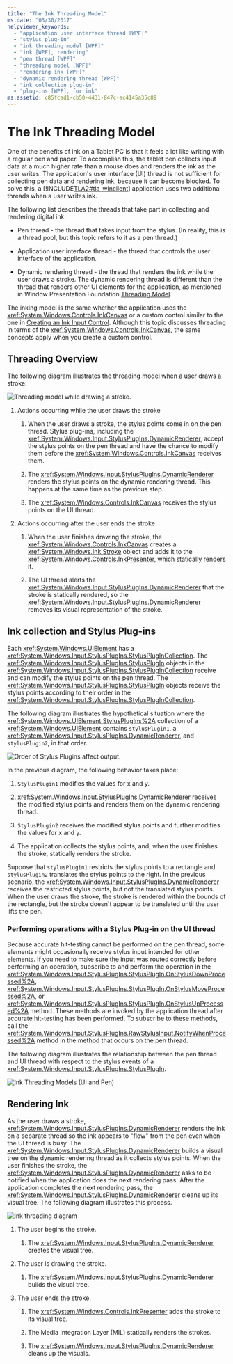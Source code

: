```yaml
---
title: "The Ink Threading Model"
ms.date: "03/30/2017"
helpviewer_keywords: 
  - "application user interface thread [WPF]"
  - "stylus plug-in"
  - "ink threading model [WPF]"
  - "ink [WPF], rendering"
  - "pen thread [WPF]"
  - "threading model [WPF]"
  - "rendering ink [WPF]"
  - "dynamic rendering thread [WPF]"
  - "ink collection plug-in"
  - "plug-ins [WPF], for ink"
ms.assetid: c85fcad1-cb50-4431-847c-ac4145a35c89
---
```

# The Ink Threading Model
One of the benefits of ink on a Tablet PC is that it feels a lot like writing with a regular pen and paper.  To accomplish this, the tablet pen collects input data at a much higher rate than a mouse does and renders the ink as the user writes.  The application's user interface (UI) thread is not sufficient for collecting pen data and rendering ink, because it can become blocked.  To solve this, a [!INCLUDE[TLA2#tla_winclient](../../../../includes/tla2sharptla-winclient-md.md)] application uses two additional threads when a user writes ink.  
  
 The following list describes the threads that take part in collecting and rendering digital ink:  
  
-   Pen thread - the thread that takes input from the stylus.  (In reality, this is a thread pool, but this topic refers to it as a pen thread.)  
  
-   Application user interface thread - the thread that controls the user interface of the application.  
  
-   Dynamic rendering thread - the thread that renders the ink while the user draws a stroke. The dynamic rendering thread is different than the thread that renders other UI elements for the application, as mentioned in Window Presentation Foundation [Threading Model](../../../../docs/framework/wpf/advanced/threading-model.md).  
  
 The inking model is the same whether the application uses the <xref:System.Windows.Controls.InkCanvas> or a custom control similar to the one in [Creating an Ink Input Control](../../../../docs/framework/wpf/advanced/creating-an-ink-input-control.md).  Although this topic discusses threading in terms of the <xref:System.Windows.Controls.InkCanvas>, the same concepts apply when you create a custom control.  
  
## Threading Overview  
 The following diagram illustrates the threading model when a user draws a stroke:  
  
 ![Threading model while drawing a stroke.](../../../../docs/framework/wpf/advanced/media/inkthreading-drawingink.png "InkThreading_DrawingInk")  
  
1.  Actions occurring while the user draws the stroke  
  
    1.  When the user draws a stroke, the stylus points come in on the pen thread.  Stylus plug-ins, including the <xref:System.Windows.Input.StylusPlugIns.DynamicRenderer>, accept the stylus points on the pen thread and have the chance to modify them before the <xref:System.Windows.Controls.InkCanvas> receives them.  
  
    2.  The <xref:System.Windows.Input.StylusPlugIns.DynamicRenderer> renders the stylus points on the dynamic rendering thread. This happens at the same time as the previous step.  
  
    3.  The <xref:System.Windows.Controls.InkCanvas> receives the stylus points on the UI thread.  
  
2.  Actions occurring after the user ends the stroke  
  
    1.  When the user finishes drawing the stroke, the <xref:System.Windows.Controls.InkCanvas> creates a <xref:System.Windows.Ink.Stroke> object and adds it to the <xref:System.Windows.Controls.InkPresenter>, which statically renders it.  
  
    2.  The UI thread alerts the <xref:System.Windows.Input.StylusPlugIns.DynamicRenderer> that the stroke is statically rendered, so the <xref:System.Windows.Input.StylusPlugIns.DynamicRenderer> removes its visual representation of the stroke.  
  
## Ink collection and Stylus Plug-ins  
 Each <xref:System.Windows.UIElement> has a <xref:System.Windows.Input.StylusPlugIns.StylusPlugInCollection>.  The <xref:System.Windows.Input.StylusPlugIns.StylusPlugIn> objects in the <xref:System.Windows.Input.StylusPlugIns.StylusPlugInCollection> receive and can modify the stylus points on the pen thread. The <xref:System.Windows.Input.StylusPlugIns.StylusPlugIn> objects receive the stylus points according to their order in the <xref:System.Windows.Input.StylusPlugIns.StylusPlugInCollection>.  
  
 The following diagram illustrates the hypothetical situation where the <xref:System.Windows.UIElement.StylusPlugIns%2A> collection of a <xref:System.Windows.UIElement> contains `stylusPlugin1`, a <xref:System.Windows.Input.StylusPlugIns.DynamicRenderer>, and `stylusPlugin2`, in that order.  
  
 ![Order of Stylus Plugins affect output.](../../../../docs/framework/wpf/advanced/media/inkthreading-pluginorder.png "InkThreading_PluginOrder")  
  
 In the previous diagram, the following behavior takes place:  
  
1.  `StylusPlugin1` modifies the values for x and y.  
  
2.  <xref:System.Windows.Input.StylusPlugIns.DynamicRenderer> receives the modified stylus points and renders them on the dynamic rendering thread.  
  
3.  `StylusPlugin2` receives the modified stylus points and further modifies the values for x and y.  
  
4.  The application collects the stylus points, and, when the user finishes the stroke, statically renders the stroke.  
  
 Suppose that `stylusPlugin1` restricts the stylus points to a rectangle and `stylusPlugin2` translates the stylus points to the right.  In the previous scenario, the <xref:System.Windows.Input.StylusPlugIns.DynamicRenderer> receives the restricted stylus points, but not the translated stylus points.  When the user draws the stroke, the stroke is rendered within the bounds of the rectangle, but the stroke doesn't appear to be translated until the user lifts the pen.  
  
### Performing operations with a Stylus Plug-in on the UI thread  
 Because accurate hit-testing cannot be performed on the pen thread, some elements might occasionally receive stylus input intended for other elements. If you need to make sure the input was routed correctly before performing an operation, subscribe to and perform the operation in the <xref:System.Windows.Input.StylusPlugIns.StylusPlugIn.OnStylusDownProcessed%2A>, <xref:System.Windows.Input.StylusPlugIns.StylusPlugIn.OnStylusMoveProcessed%2A>, or <xref:System.Windows.Input.StylusPlugIns.StylusPlugIn.OnStylusUpProcessed%2A> method. These methods are invoked by the application thread after accurate hit-testing has been performed. To subscribe to these methods, call the <xref:System.Windows.Input.StylusPlugIns.RawStylusInput.NotifyWhenProcessed%2A> method in the method that occurs on the pen thread.  
  
 The following diagram illustrates the relationship between the pen thread and UI thread with respect to the stylus events of a <xref:System.Windows.Input.StylusPlugIns.StylusPlugIn>.  
  
 ![Ink Threading Models &#40;UI and Pen&#41;](../../../../docs/framework/wpf/advanced/media/inkthreading-plugincallbacks.png "InkThreading_PluginCallbacks")  
  
## Rendering Ink  
 As the user draws a stroke, <xref:System.Windows.Input.StylusPlugIns.DynamicRenderer> renders the ink on a separate thread so the ink appears to "flow" from the pen even when the UI thread is busy.  The <xref:System.Windows.Input.StylusPlugIns.DynamicRenderer> builds a visual tree on the dynamic rendering thread as it collects stylus points.  When the user finishes the stroke, the <xref:System.Windows.Input.StylusPlugIns.DynamicRenderer> asks to be notified when the application does the next rendering pass.  After the application completes the next rendering pass, the <xref:System.Windows.Input.StylusPlugIns.DynamicRenderer> cleans up its visual tree.  The following diagram illustrates this process.  
  
 ![Ink threading diagram](../../../../docs/framework/wpf/advanced/media/inkthreading-visualtree.png "InkThreading_VisualTree")  
  
1.  The user begins the stroke.  
  
    1.  The <xref:System.Windows.Input.StylusPlugIns.DynamicRenderer> creates the visual tree.  
  
2.  The user is drawing the stroke.  
  
    1.  The <xref:System.Windows.Input.StylusPlugIns.DynamicRenderer> builds the visual tree.  
  
3.  The user ends the stroke.  
  
    1.  The <xref:System.Windows.Controls.InkPresenter> adds the stroke to its visual tree.  
  
    2.  The Media Integration Layer (MIL) statically renders the strokes.  
  
    3.  The <xref:System.Windows.Input.StylusPlugIns.DynamicRenderer> cleans up the visuals.
